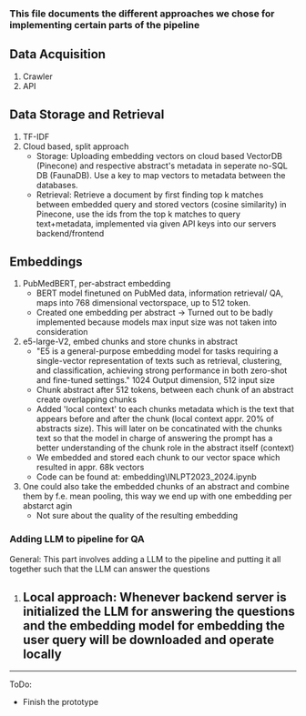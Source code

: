### This file documents the different approaches we chose for implementing certain parts of the pipeline

## Data Acquisition

1. Crawler
2. API

## Data Storage and Retrieval

1. TF-IDF
2. Cloud based, split approach
   - Storage: Uploading embedding vectors on cloud based VectorDB (Pinecone) and respective abstract's metadata in seperate no-SQL DB (FaunaDB). Use a key to map vectors to metadata between the databases.
   - Retrieval: Retrieve a document by first finding top k matches between embedded query and stored vectors (cosine similarity) in Pinecone, use the ids from the top k matches to query text+metadata, implemented via given API keys into our servers backend/frontend

## Embeddings

1. PubMedBERT, per-abstract embedding
   - BERT model finetuned on PubMed data, information retrieval/ QA, maps into 768 dimensional vectorspace, up to 512 token.
   - Created one embedding per abstract
     -> Turned out to be badly implemented because models max input size was not taken into consideration
2. e5-large-V2, embed chunks and store chunks in abstract
   - "E5 is a general-purpose embedding model for tasks requiring a single-vector representation of texts such as retrieval, clustering, and classification, achieving strong performance in both zero-shot and fine-tuned settings." 1024 Output dimension, 512 input size
   - Chunk abstract after 512 tokens, between each chunk of an abstract create overlapping chunks
   - Added 'local context' to each chunks metadata which is the text that appears before and after the chunk (local context appr. 20% of abstracts size). This will later on be concatinated with the chunks text so that the model in charge of answering the prompt has a better understanding of the chunk role in the abstract itself (context)
   - We embedded and stored each chunk to our vector space which resulted in appr. 68k vectors
   - Code can be found at: embedding\INLPT2023_2024.ipynb
3. One could also take the embedded chunks of an abstract and combine them by f.e. mean pooling, this way we end up with one embedding per abstarct agin
   - Not sure about the quality of the resulting embedding

### Adding LLM to pipeline for QA

General: This part involves adding a LLM to the pipeline and putting it all together such that the LLM can answer the questions

1. ## Local approach: Whenever backend server is initialized the LLM for answering the questions and the embedding model for embedding the user query will be downloaded and operate locally

---

ToDo:

- Finish the prototype
